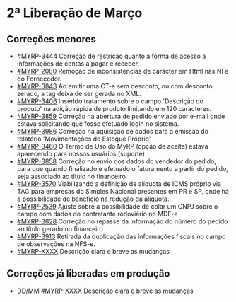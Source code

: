 # 2ª Liberação de Março

## Correções menores
* [#MYRP-3444](https://devmyrp.atlassian.net/browse/MYRP-3444) Correção de restrição quanto a forma de acesso a informações de contas a pagar e receber.
* [#MYRP-2080](https://devmyrp.atlassian.net/browse/MYRP-2080) Remoção de inconsistências de carácter em Html nas NFe do Fornecedor.
* [#MYRP-3843](https://devmyrp.atlassian.net/browse/MYRP-3843) Ao emitir uma CT-e sem desconto, ou com desconto zerado, a tag deixa de ser gerada no XML.
* [#MYRP-3406](https://devmyrp.atlassian.net/browse/MYRP-3460) Inserido tratamento sobre o campo 'Descrição do produto' na adição rápida de produto limitando em 120 caracteres.
* [#MYRP-3859](https://devmyrp.atlassian.net/browse/MYRP-3859) Correção na abertura de pedido enviado por e-mail onde estava solicitando que fosse efetuado login no sistema.
* [#MYRP-3986](https://devmyrp.atlassian.net/browse/MYRP-3986) Correção na aquisição de dados para a emissão do relatório 'Movimentações do Estoque Próprio'
* [#MYRP-3460](https://devmyrp.atlassian.net/browse/MYRP-3460) O Termo de Uso do MyRP (opção de aceite) estava aparecendo para nossos usuários (suporte)
* [#MYRP-3858](https://devmyrp.atlassian.net/browse/MYRP-3858) Correção no envio dos dados do vendedor do pedido, para que quando finalizado e efetuado o faturamento a partir do pedido, seja associado ao título no financeiro
* [#MYRP-3570](https://devmyrp.atlassian.net/browse/MYRP-3570) Viabilizando a definição de alíquota de ICMS próprio via TAG para empresas do Simples Nacional presentes em PR e SP, onde há a possibilidade de beneficio na redução da alíquota.
* [#MYRP-2539](https://devmyrp.atlassian.net/browse/MYRP-2539) Ajuste sobre a possibilidade de colar um CNPJ sobre o campo com dados do contratante rodoviário no MDF-e
* [#MYRP-3828](https://devmyrp.atlassian.net/browse/MYRP-3828) Correção no repasse da informação do número do pedido ao título gerado no financeiro
* [#MYRP-3913](https://devmyrp.atlassian.net/browse/MYRP-3913) Retirada da duplicação das informações fiscais no campo de observações na NFS-e.
* [#MYRP-XXXX]() Descrição clara e breve as mudanças

## Correções já liberadas em produção
* DD/MM [#MYRP-XXXX]() Descrição clara e breve as mudanças
